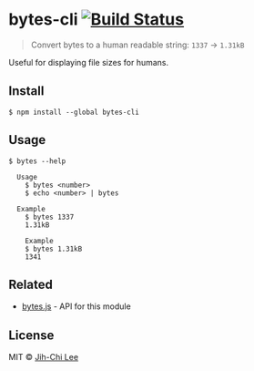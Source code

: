# bytes-cli [![Build Status](https://travis-ci.org/sindresorhus/bytes-cli.svg?branch=master)](https://travis-ci.org/sindresorhus/bytes-cli)

> Convert bytes to a human readable string: `1337` → `1.31kB`

Useful for displaying file sizes for humans.


## Install

```
$ npm install --global bytes-cli
```


## Usage

```
$ bytes --help

  Usage
    $ bytes <number>
    $ echo <number> | bytes

  Example
    $ bytes 1337
    1.31kB
		
	Example
    $ bytes 1.31kB
    1341
```


## Related

- [bytes.js](https://github.com/visionmedia/bytes.js) - API for this module


## License

MIT © [Jih-Chi Lee](https://987.tw)
